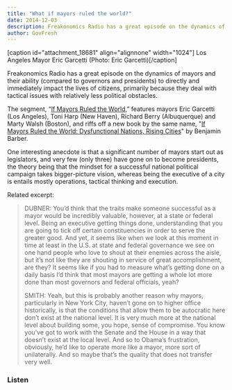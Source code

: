```yaml
---
title: "What if mayors ruled the world?"
date: 2014-12-03
description: Freakonomics Radio has a great episode on the dynamics of mayors and their ability (compared to governors and presidents) to directly and immediately impact the lives of citizens, primarily because they deal with tactical issues with relatively less political obstacles.
author: GovFresh
---
```


[caption id="attachment_18681" align="alignnone" width="1024"] Los Angeles Mayor Eric Garcetti (Photo: Eric Garcetti)[/caption]
 
Freakonomics Radio has a great episode on the dynamics of mayors and their ability (compared to governors and presidents) to directly and immediately impact the lives of citizens, primarily because they deal with tactical issues with relatively less political obstacles.

The segment, “<a href="http://freakonomics.com/2014/04/10/if-mayors-ruled-the-world-a-new-freakonomics-radio-podcast/">If Mayors Ruled the World</a>,” features mayors Eric Garcetti (Los Angeles), Toni Harp (New Haven), Richard Berry (Albuquerque) and Marty Walsh (Boston), and riffs off a new book by the same name, "<a href="http://www.amazon.com/If-Mayors-Ruled-World-Dysfunctional/dp/0300209320/ref=sr_1_1?ie=UTF8&amp;qid=1417563331&amp;sr=8-1&amp;keywords=If+Mayors+Ruled+the+World">If Mayors Ruled the World: Dysfunctional Nations, Rising Cities</a>" by Benjamin Barber.

One interesting anecdote is that a significant number of mayors start out as legislators, and very few (only three) have gone on to become presidents, the theory being that the mindset for a successful national political campaign takes bigger-picture vision, whereas being the executive of a city is entails mostly operations, tactical thinking and execution.

Related excerpt:

<blockquote>DUBNER: You’d think that the traits make someone successful as a mayor would be incredibly valuable, however, at a state or federal level. Being an executive getting things done, understanding that you are going to tick off certain constituencies in order to serve the greater good. And yet, it seems like when we look at this moment in time at least in the U.S. at state and federal governance we see on one hand people who love to shout at their enemies across the aisle, but it’s not like they are shouting in service of great accomplishment, are they? It seems like if you had to measure what’s getting done on a daily basis I’d think that most mayors are getting a whole lot more done than most governors and federal officials, yeah?

SMITH: Yeah, but this is probably another reason why mayors, particularly in New York City, haven’t gone on to higher office historically, is that the conditions that allow them to be autocratic here don’t exist at the national level. It is very much more at the national level about building some, you hope, sense of compromise. You know you’ve got to work with the Senate and the House in a way that doesn’t exist at the local level. And so to Obama’s frustration, obviously, he’d like to operate more like a mayor, more sort of unilaterally. And so maybe that’s the quality that does not transfer very well.</blockquote>

<h3>Listen</h3>


